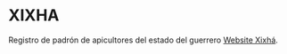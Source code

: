 # XIXHA

Registro de padrón de apicultores del estado del guerrero [Website Xixhá](http://xixha.com).